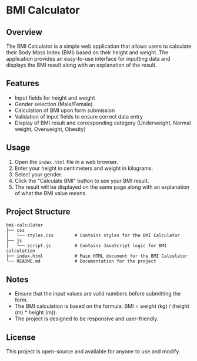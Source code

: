 # BMI Calculator

## Overview
The BMI Calculator is a simple web application that allows users to calculate their Body Mass Index (BMI) based on their height and weight. The application provides an easy-to-use interface for inputting data and displays the BMI result along with an explanation of the result.

## Features
- Input fields for height and weight
- Gender selection (Male/Female)
- Calculation of BMI upon form submission
- Validation of input fields to ensure correct data entry
- Display of BMI result and corresponding category (Underweight, Normal weight, Overweight, Obesity)

## Usage
1. Open the `index.html` file in a web browser.
2. Enter your height in centimeters and weight in kilograms.
3. Select your gender.
4. Click the "Calculate BMI" button to see your BMI result.
5. The result will be displayed on the same page along with an explanation of what the BMI value means.

## Project Structure
```
bmi-calculator
├── css
│   └── styles.css        # Contains styles for the BMI Calculator
├── js
│   └── script.js         # Contains JavaScript logic for BMI calculation
├── index.html            # Main HTML document for the BMI Calculator
└── README.md             # Documentation for the project
```

## Notes
- Ensure that the input values are valid numbers before submitting the form.
- The BMI calculation is based on the formula: BMI = weight (kg) / (height (m) * height (m)).
- The project is designed to be responsive and user-friendly.

## License
This project is open-source and available for anyone to use and modify.